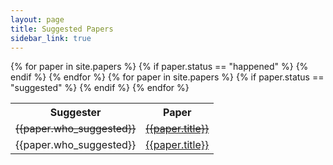 ```yaml
---
layout: page
title: Suggested Papers
sidebar_link: true
---
```


<table>
    <tbody>
    <tr><th nowrap>Suggester</th><th>Paper</th></tr>
    {% for paper in site.papers %}
        {% if paper.status == "happened" %}
            <tr>
            <td nowrap><s>{{paper.who_suggested}}</s></td>
            <td><s><a href="{{paper.url}}">{{paper.title}}</a></s></td>
            </tr>
        {% endif %}
    {% endfor %}
    {% for paper in site.papers %}
        {% if paper.status == "suggested" %}
            <tr>
            <td nowrap>{{paper.who_suggested}}</td>
            <td><a href="{{paper.url}}">{{paper.title}}</a></td>
            </tr>
        {% endif %}
    {% endfor %}
    </tbody>
</table>

